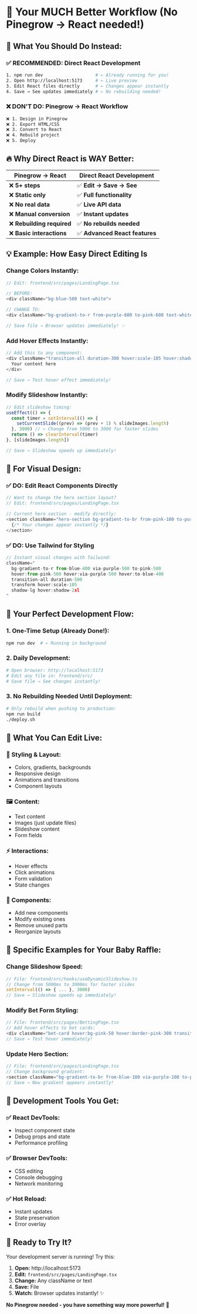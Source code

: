 # 🚀 Your MUCH Better Workflow (No Pinegrow → React needed!)

## 🎯 **What You Should Do Instead:**

### **✅ RECOMMENDED: Direct React Development**
```bash
1. npm run dev                    # ← Already running for you!
2. Open http://localhost:5173     # ← Live preview
3. Edit React files directly      # ← Changes appear instantly
4. Save → See updates immediately # ← No rebuilding needed!
```

### **❌ DON'T DO: Pinegrow → React Workflow**
```bash
❌ 1. Design in Pinegrow
❌ 2. Export HTML/CSS  
❌ 3. Convert to React
❌ 4. Rebuild project
❌ 5. Deploy
```

## 🔥 **Why Direct React is WAY Better:**

| Pinegrow → React | Direct React Development |
|------------------|--------------------------|
| ❌ **5+ steps** | ✅ **Edit → Save → See** |
| ❌ **Static only** | ✅ **Full functionality** |
| ❌ **No real data** | ✅ **Live API data** |
| ❌ **Manual conversion** | ✅ **Instant updates** |
| ❌ **Rebuilding required** | ✅ **No rebuilds needed** |
| ❌ **Basic interactions** | ✅ **Advanced React features** |

## 💡 **Example: How Easy Direct Editing Is**

### **Change Colors Instantly:**
```typescript
// Edit: frontend/src/pages/LandingPage.tsx

// BEFORE:
<div className="bg-blue-500 text-white">

// CHANGE TO:
<div className="bg-gradient-to-r from-purple-600 to-pink-600 text-white">

// Save file → Browser updates immediately! ✨
```

### **Add Hover Effects Instantly:**
```typescript
// Add this to any component:
<div className="transition-all duration-300 hover:scale-105 hover:shadow-xl">
  Your content here
</div>

// Save → Test hover effect immediately!
```

### **Modify Slideshow Instantly:**
```typescript
// Edit slideshow timing:
useEffect(() => {
  const timer = setInterval(() => {
    setCurrentSlide((prev) => (prev + 1) % slideImages.length)
  }, 3000) // ← Change from 5000 to 3000 for faster slides
  return () => clearInterval(timer)
}, [slideImages.length])

// Save → Slideshow speeds up immediately!
```

## 🎨 **For Visual Design:**

### **✅ DO: Edit React Components Directly**
```typescript
// Want to change the hero section layout?
// Edit: frontend/src/pages/LandingPage.tsx

// Current hero section - modify directly:
<section className="hero-section bg-gradient-to-br from-pink-100 to-purple-100">
  {/* Your changes appear instantly */}
</section>
```

### **✅ DO: Use Tailwind for Styling**
```typescript
// Instant visual changes with Tailwind:
className="
  bg-gradient-to-r from-blue-400 via-purple-500 to-pink-500
  hover:from-pink-500 hover:via-purple-500 hover:to-blue-400
  transition-all duration-500
  transform hover:scale-105
  shadow-lg hover:shadow-2xl
"
```

## 🚀 **Your Perfect Development Flow:**

### **1. One-Time Setup (Already Done!):**
```bash
npm run dev  # ← Running in background
```

### **2. Daily Development:**
```bash
# Open browser: http://localhost:5173
# Edit any file in: frontend/src/
# Save file → See changes instantly!
```

### **3. No Rebuilding Needed Until Deployment:**
```bash
# Only rebuild when pushing to production:
npm run build
./deploy.sh
```

## 💪 **What You Can Edit Live:**

### **🎨 Styling & Layout:**
- Colors, gradients, backgrounds
- Responsive design
- Animations and transitions
- Component layouts

### **🖼️ Content:**
- Text content
- Images (just update files)
- Slideshow content
- Form fields

### **⚡ Interactions:**
- Hover effects
- Click animations
- Form validation
- State changes

### **📱 Components:**
- Add new components
- Modify existing ones
- Remove unused parts
- Reorganize layouts

## 🎯 **Specific Examples for Your Baby Raffle:**

### **Change Slideshow Speed:**
```typescript
// File: frontend/src/hooks/useDynamicSlideshow.ts
// Change from 5000ms to 3000ms for faster slides
setInterval(() => { ... }, 3000)
// Save → Slideshow speeds up immediately!
```

### **Modify Bet Form Styling:**
```typescript
// File: frontend/src/pages/BettingPage.tsx
// Add hover effects to bet cards:
<div className="bet-card hover:bg-pink-50 hover:border-pink-300 transition-all">
// Save → Test hover immediately!
```

### **Update Hero Section:**
```typescript
// File: frontend/src/pages/LandingPage.tsx
// Change background gradient:
<section className="bg-gradient-to-br from-blue-100 via-purple-100 to-pink-100">
// Save → New gradient appears instantly!
```

## 🔧 **Development Tools You Get:**

### **✅ React DevTools:**
- Inspect component state
- Debug props and state
- Performance profiling

### **✅ Browser DevTools:**
- CSS editing
- Console debugging
- Network monitoring

### **✅ Hot Reload:**
- Instant updates
- State preservation
- Error overlay

## 🎉 **Ready to Try It?**

Your development server is running! Try this:

1. **Open:** http://localhost:5173
2. **Edit:** `frontend/src/pages/LandingPage.tsx`
3. **Change:** Any className or text
4. **Save:** File
5. **Watch:** Browser updates instantly! ✨

**No Pinegrow needed - you have something way more powerful!** 🚀
